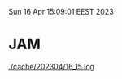 Sun 16 Apr 15:09:01 EEST 2023
# JAM
<a href='./cache/202304/16_15.log'>./cache/202304/16_15.log</a>

